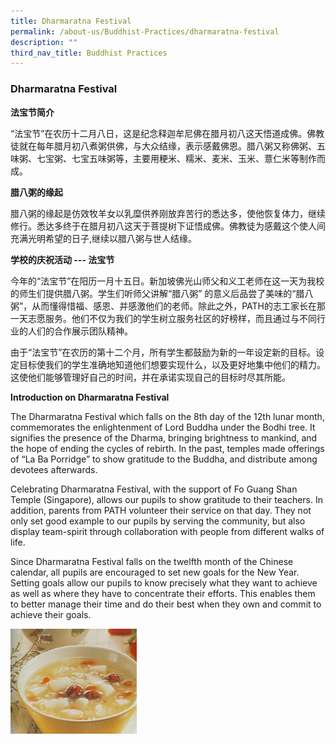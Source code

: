 ```yaml
---
title: Dharmaratna Festival
permalink: /about-us/Buddhist-Practices/dharmaratna-festival
description: ""
third_nav_title: Buddhist Practices
---
```

### Dharmaratna Festival

**法宝节简介**

“法宝节”在农历十二月八日，这是纪念释迦牟尼佛在腊月初八这天悟道成佛。佛教徒就在每年腊月初八煮粥供佛，与大众结缘，表示感戴佛恩。腊八粥又称佛粥、五味粥、七宝粥、七宝五味粥等，主要用粳米、糯米、麦米、玉米、薏仁米等制作而成。    

**腊八粥的缘起**

腊八粥的缘起是仿效牧羊女以乳糜供养刚放弃苦行的悉达多，使他恢复体力，继续修行。悉达多终于在腊月初八这天于菩提树下证悟成佛。佛教徒为感戴这个使人间充满光明希望的日子,继续以腊八粥与世人结缘。 

**学校的庆祝活动 --- 法宝节**

今年的“法宝节”在阳历一月十五日。新加坡佛光山师父和义工老师在这一天为我校的师生们提供腊八粥。学生们听师父讲解“腊八粥” 的意义后品尝了美味的“腊八粥”，从而懂得惜福、感恩、并感激他们的老师。除此之外，PATH的志工家长在那一天志愿服务。他们不仅为我们的学生树立服务社区的好榜样，而且通过与不同行业的人们的合作展示团队精神。

由于“法宝节”在农历的第十二个月，所有学生都鼓励为新的一年设定新的目标。设定目标使我们的学生准确地知道他们想要实现什么，以及更好地集中他们的精力。这使他们能够管理好自己的时间，并在承诺实现自己的目标时尽其所能。

**Introduction on Dharmaratna Festival**

The Dharmaratna Festival which falls on the 8th day of the 12th lunar month, commemorates the enlightenment of Lord Buddha under the Bodhi tree. It signifies the presence of the Dharma, bringing brightness to mankind, and the hope of ending the cycles of rebirth. In the past, temples made offerings of “La Ba Porridge” to show gratitude to the Buddha, and distribute among devotees afterwards.

Celebrating Dharmaratna Festival, with the support of Fo Guang Shan Temple (Singapore), allows our pupils to show gratitude to their teachers. In addition, parents from PATH volunteer their service on that day. They not only set good example to our pupils by serving the community, but also display team-spirit through collaboration with people from different walks of life.

Since Dharmaratna Festival falls on the twelfth month of the Chinese calendar, all pupils are encouraged to set new goals for the New Year. Setting goals allow our pupils to know precisely what they want to achieve as well as where they have to concentrate their efforts. This enables them to better manage their time and do their best when they own and commit to achieve their goals.

<img src="/images/bp1.png" 
     style="width:40%">